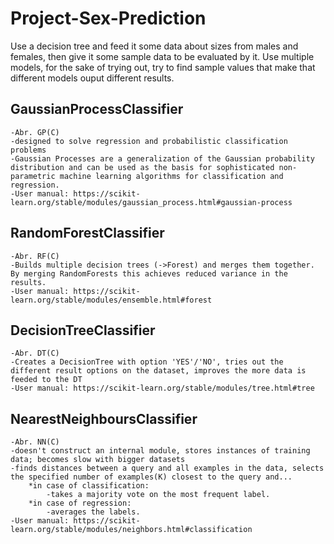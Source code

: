 # Project-Sex-Prediction

Use a decision tree and feed it some data about sizes from males and females, then give it some sample data to be evaluated by it.
Use multiple models, for the sake of trying out, try to find sample values that make that different models ouput different results.

## GaussianProcessClassifier
    -Abr. GP(C)
    -designed to solve regression and probabilistic classification problems
    -Gaussian Processes are a generalization of the Gaussian probability distribution and can be used as the basis for sophisticated non-parametric machine learning algorithms for classification and regression.
    -User manual: https://scikit-learn.org/stable/modules/gaussian_process.html#gaussian-process

## RandomForestClassifier
    -Abr. RF(C)
    -Builds multiple decision trees (->Forest) and merges them together. By merging RandomForests this achieves reduced variance in the results.
    -User manual: https://scikit-learn.org/stable/modules/ensemble.html#forest

## DecisionTreeClassifier
    -Abr. DT(C)
    -Creates a DecisionTree with option 'YES'/'NO', tries out the different result options on the dataset, improves the more data is feeded to the DT
    -User manual: https://scikit-learn.org/stable/modules/tree.html#tree

## NearestNeighboursClassifier
    -Abr. NN(C)
    -doesn't construct an internal module, stores instances of training data; becomes slow with bigger datasets
    -finds distances between a query and all examples in the data, selects the specified number of examples(K) closest to the query and...
        *in case of classification:
            -takes a majority vote on the most frequent label.
        *in case of regression:
            -averages the labels.
    -User manual: https://scikit-learn.org/stable/modules/neighbors.html#classification